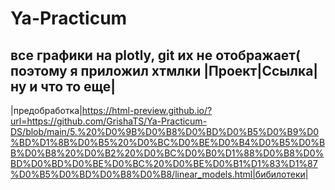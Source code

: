 # Ya-Practicum
все графики на plotly, git их не отображает( 
поэтому я приложил хтмлки
|Проект|Ссылка|ну и что то еще|
------
|предобработка|https://html-preview.github.io/?url=https://github.com/GrishaTS/Ya-Practicum-DS/blob/main/5.%20%D0%9B%D0%B8%D0%BD%D0%B5%D0%B9%D0%BD%D1%8B%D0%B5%20%D0%BC%D0%BE%D0%B4%D0%B5%D0%BB%D0%B8%20%D0%B2%20%D0%BC%D0%B0%D1%88%D0%B8%D0%BD%D0%BD%D0%BE%D0%BC%20%D0%BE%D0%B1%D1%83%D1%87%D0%B5%D0%BD%D0%B8%D0%B8/linear_models.html|бибилотеки|
